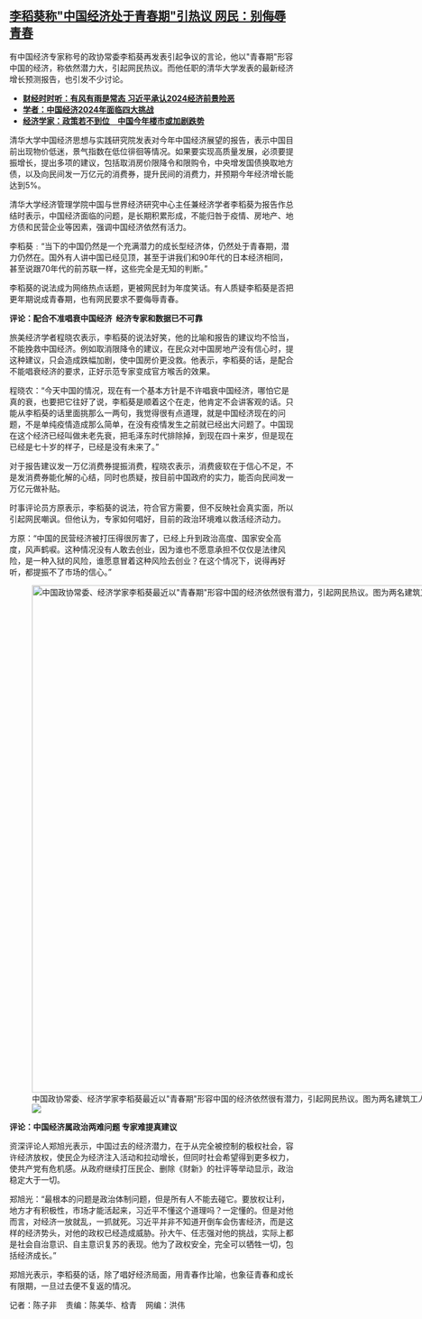 <!--1704902437000-->
[李稻葵称"中国经济处于青春期"引热议  网民：别侮辱青春](https://www.rfa.org/mandarin/yataibaodao/jingmao/ec-01102024100543.html)
------

<p>有中国经济专家称号的政协常委李稻葵再发表引起争议的言论，他以"青春期"形容中国的经济，称依然潜力大，引起网民热议。而他任职的清华大学发表的最新经济增长预测报告，也引发不少讨论。</p><ul><li><a href="https://www.rfa.org/mandarin/zhuanlan/jingmaorediansaomiao/econ-01052024165821.html"><strong>财经时时听：有风有雨是常态 习近平承认2024经济前景险恶</strong></a></li><li><strong><a href="https://www.rfa.org/mandarin/Xinwen/7-01082024132213.html">学者：中国经济2024年面临四大挑战</a></strong></li><li><strong><a href="https://www.rfa.org/mandarin/Xinwen/5-01092024135726.html">经济学家：政策若不到位　中国今年楼市或加剧跌势</a></strong></li></ul><p><span style="font-weight: 400;">清华大学中国经济思想与实践研究院发表对今年中国经济展望的报告，表示中国目前出现物价低迷，景气指数在低位徘徊等情况。如果要实现高质量发展，必须要提振增长，提出多项的建议，包括取消房价限降令和限购令，中央增发国债换取地方债，以及向民间发一万亿元的消费券，提升民间的消费力，并预期今年经济增长能达到5%。</span></p><p><span style="font-weight: 400;">清华大学经济管理学院中国与世界经济研究中心主任兼经济学者李稻葵为报告作总结时表示，中国经济面临的问题，是长期积累形成，不能归咎于疫情、房地产、地方债和民营企业等因素，强调中国经济依然有活力。</span></p><p><span style="font-weight: 400;">李稻葵﹕“当下的中国仍然是一个充满潜力的成长型经济体，仍然处于青春期，潜力仍然在。国外有人讲中国已经见顶，甚至于讲我们和90年代的日本经济相同，甚至说跟70年代的前苏联一样，这些完全是无知的判断。”</span></p><p><span style="font-weight: 400;">李稻葵的说法成为网络热点话题，更被网民封为年度笑话。有人质疑李稻葵是否把更年期说成青春期，也有网民要求不要侮辱青春。</span></p><p><b>评论：配合不准唱衰中国经济  经济专家和数据已不可靠</b></p><p><span style="font-weight: 400;">旅美经济学者程晓农表示，李稻葵的说法好笑，他的比喻和报告的建议均不恰当，不能挽救中国经济。例如取消限降令的建议，在民众对中国房地产没有信心时，提这种建议，只会造成跌幅加剧，使中国房价更没救。他表示，李稻葵的话，是配合不能唱衰经济的要求，正好示范专家变成官方喉舌的效果。</span></p><p><span style="font-weight: 400;">程晓农：“今天中国的情况，现在有一个基本方针是不许唱衰中国经济，哪怕它是真的衰，也要把它往好了说，李稻葵是顺着这个在走，他肯定不会讲客观的话。只能从李稻葵的话里面挑那么一两句，我觉得很有点道理，就是中国经济现在的问题，不是单纯疫情造成那么简单，在没有疫情发生之前就已经出大问题了。中国现在这个经济已经叫做未老先衰，把毛泽东时代排除掉，到现在四十来岁，但是现在已经是七十岁的样子，已经是没有未来了。” </span></p><p><span style="font-weight: 400;">对于报告建议发一万亿消费券提振消费，程晓农表示，消费疲软在于信心不足，不是发消费券能化解的心结，同时也质疑，按目前中国政府的实力，能否向民间发一万亿元做补贴。</span></p><p><span style="font-weight: 400;">时事评论员方原表示，李稻葵的说法，符合官方需要，但不反映社会真实面，所以引起网民嘲讽。但他认为，专家如何唱好，目前的政治环境难以救活经济动力。</span></p><p><span style="font-weight: 400;">方原：“中国的民营经济被打压得很厉害了，已经上升到政治高度、国家安全高度，风声鹤唳。这种情况没有人敢去创业，因为谁也不愿意承担不仅仅是法律风险，是一种入狱的风险，谁愿意冒着这种风险去创业？在这个情况下，说得再好听，都提振不了市场的信心。”</span></p><p><figure class="image-richtext image-inline captioned" style="width:1350px;"><img alt='中国政协常委、经济学家李稻葵最近以"青春期"形容中国的经济依然很有潜力，引起网民热议。图为两名建筑工人2023年11月25日经过画有2024龙年图案的上海一条街道。（美联社图片）' height="900" src="https://www.rfa.org/mandarin/yataibaodao/jingmao/ec-01102024100543.html/ap23346461127506.jpg/@@images/4f47324e-9359-4a32-95a3-c9d0fb4d2cc4.jpeg" title="AP23346461127506.jpg" width="1350"/><figcaption class="image-caption">中国政协常委、经济学家李稻葵最近以"青春期"形容中国的经济依然很有潜力，引起网民热议。图为两名建筑工人2023年11月25日经过画有2024龙年图案的上海一条街道。（美联社图片）</figcaption><small></small><div id="zoomattribute"><a data-caption='中国政协常委、经济学家李稻葵最近以"青春期"形容中国的经济依然很有潜力，引起网民热议。图为两名建筑工人2023年11月25日经过画有2024龙年图案的上海一条街道。（美联社图片）' data-fancybox="" href="https://www.rfa.org/mandarin/yataibaodao/jingmao/ec-01102024100543.html/ap23346461127506.jpg" id="single_image" title='中国政协常委、经济学家李稻葵最近以"青春期"形容中国的经济依然很有潜力，引起网民热议。图为两名建筑工人2023年11月25日经过画有2024龙年图案的上海一条街道。（美联社图片）'><img src="/++plone++rfa-resources/img/icon-zoom.png"/></a></div></figure></p><p><b>评论：中国经济属政治两难问题 专家难提真建议</b></p><p><span style="font-weight: 400;">资深评论人郑旭光表示，中国过去的经济潜力，在于从完全被控制的极权社会，容许经济放权，使民企为经济注入活动和拉动增长，但同时社会希望得到更多权力，使共产党有危机感。从政府继续打压民企、删除《财新》的社评等举动显示，政治稳定大于一切。</span></p><p><span style="font-weight: 400;">郑旭光：“最根本的问题是政治体制问题，但是所有人不能去碰它。要放权让利，地方才有积极性，市场才能活起来，习近平不懂这个道理吗？一定懂的。但是对他而言，对经济一放就乱，一抓就死。习近平并非不知道开倒车会伤害经济，而是这样的经济势头，对他的政权已经造成威胁。孙大午、任志强对他的挑战，实际上都是社会自治意识、自主意识复苏的表现。他为了政权安全，完全可以牺牲一切，包括经济成长。” </span></p><p><span style="font-weight: 400;">郑旭光表示，李稻葵的话，除了唱好经济局面，用青春作比喻，也象征青春和成长有限期，一旦过去便不复返的情况。</span></p><p><span style="font-weight: 400;">记者：陈子非    责编：陈美华、梒青    网编：洪伟</span></p>

